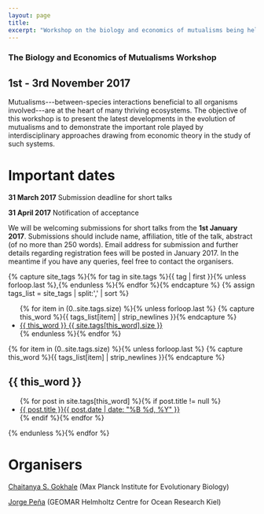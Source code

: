 ```yaml
---
layout: page
title:
excerpt: "Workshop on the biology and economics of mutualisms being held at the Max Planck Institute for Evolutionary Biology"
---
```


### The Biology and Economics of Mutualisms Workshop

## 1st - 3rd November 2017

Mutualisms---between-species interactions beneficial to all organisms involved---are at the heart of many thriving ecosystems.
The objective of this workshop is to present the latest developments in the evolution of mutualisms and to demonstrate the important role played by interdisciplinary approaches drawing from economic theory in the study of such systems.


# Important dates

**31 March 2017** Submission deadline for short talks

**31 April 2017** Notification of acceptance

<!-- We are now welcoming submissions for short talks.
Submissions should include name, affiliation, title of the talk, abstract (of no more than 250 words).
Please send the submissions to mutual-workshop@evolbio.mpg.de.
Registration fees will cover food and accommodation for the complete duration of the conference. -->

We will be welcoming submissions for short talks from the **1st January 2017**.
Submissions should include name, affiliation, title of the talk, abstract (of no more than 250 words).
Email address for submission and further details regarding registration fees will be posted in January 2017.
In the meantime if you have any queries, feel free to contact the organisers.

{% capture site_tags %}{% for tag in site.tags %}{{ tag | first }}{% unless forloop.last %},{% endunless %}{% endfor %}{% endcapture %}
{% assign tags_list = site_tags | split:',' | sort %}

<ul class="tag-box inline">
  {% for item in (0..site.tags.size) %}{% unless forloop.last %}
    {% capture this_word %}{{ tags_list[item] | strip_newlines }}{% endcapture %}
    <li><a href="#{{ this_word }}">{{ this_word }} <span>{{ site.tags[this_word].size }}</span></a></li>
  {% endunless %}{% endfor %}
</ul>

{% for item in (0..site.tags.size) %}{% unless forloop.last %}
  {% capture this_word %}{{ tags_list[item] | strip_newlines }}{% endcapture %}
  <h2 id="{{ this_word }}">{{ this_word }}</h2>
  <ul class="post-list">
  {% for post in site.tags[this_word] %}{% if post.title != null %}
    <li><a href="{{ site.url }}{{ post.url }}">{{ post.title }}<span class="entry-date"><time datetime="{{ post.date | date_to_xmlschema }}">{{ post.date | date: "%B %d, %Y" }}</time></span></a></li>
  {% endif %}{% endfor %}
  </ul>
{% endunless %}{% endfor %}

<!-- # Keynote speakers

[Erol Akçay](https://erolakcay.wordpress.com/) (University of Pennsylvania)

[Michelle Afkhami](https://michelleafkhami.wordpress.com/) (University of Miami)

[Megan Frederickson](http://mutualism.ca/) (University of Toronto)

[Olivia Roth](http://www.geomar.de/en/mitarbeiter/fb3/ev/oroth/) (GEOMAR Helmholtz Centre for Ocean Research Kiel)

[Claire Spottiswoode](http://www.africancuckoos.zoo.cam.ac.uk/index.html) (University of Cambridge)


# Confirmed short-talk speakers

[Judie Bronstein](http://www.eebweb.arizona.edu/faculty/bronstein/Bronstein_Lab/HOME.html) (University of Arizona)

[Redouan Bshary](https://www.unine.ch/ethol/home/team/bshary-redouan.html) (University of Neuchâtel)

[Peter Hammerstein](https://www.biologie.hu-berlin.de/en/gruppenseiten-en/sfb618/people/hammerstein_peter) (Humboldt University of Berlin)

[Christoph Hauert](http://www.math.ubc.ca/~hauert/) (University of British Columbia)

[John McNamara](http://www.bristol.ac.uk/maths/people/john-m-mcnamara/index.html) (University of Bristol)

[Georg Nöldeke](https://sites.google.com/site/georgnoldeke/) (University of Basel)

[Ronald Noë](https://sites.google.com/site/ronaldnoe/) (University of Strasbourg)

[Naomi Pierce](http://piercelab.oeb.harvard.edu/) (Harvard University) -->


# Organisers

[Chaitanya S. Gokhale](http://gokhalechaitanya.github.io/) (Max Planck Institute for Evolutionary Biology)

[Jorge Peña](https://jorgeapenas.wordpress.com/) (GEOMAR Helmholtz Centre for Ocean Research Kiel)
